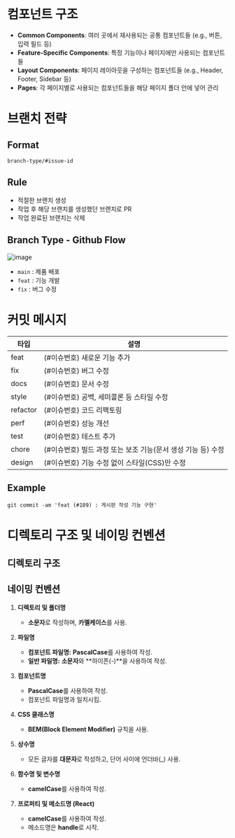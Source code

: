 # 컴포넌트 구조

- **Common Components**: 여러 곳에서 재사용되는 공통 컴포넌트들 (e.g., 버튼, 입력 필드 등)
- **Feature-Specific Components**: 특정 기능이나 페이지에만 사용되는 컴포넌트들
- **Layout Components**: 페이지 레이아웃을 구성하는 컴포넌트들 (e.g., Header, Footer, Sidebar 등)
- **Pages**: 각 페이지별로 사용되는 컴포넌트들을 해당 페이지 폴더 안에 넣어 관리 

# 브랜치 전략

## Format

`branch-type/#issue-id`

## Rule

- 적절한 브랜치 생성
- 작업 후 해당 브랜치를 생성했던 브랜치로 PR
- 작업 완료된 브랜치는 삭제

## Branch Type - Github Flow

![image](https://github.com/dnd-side-project/dnd-10th-9-backend/assets/50333168/1dc87948-57cf-4b1e-94ab-13c691c2cf76)

- `main` : 제품 배포
- `feat` : 기능 개발
- `fix` : 버그 수정

# 커밋 메시지

| 타입     | 설명                                                         |
| -------- | ------------------------------------------------------------ |
| feat     | (#이슈번호) 새로운 기능 추가                                 |
| fix      | (#이슈번호) 버그 수정                                        |
| docs     | (#이슈번호) 문서 수정                                        |
| style    | (#이슈번호) 공백, 세미콜론 등 스타일 수정                    |
| refactor | (#이슈번호) 코드 리팩토링                                    |
| perf     | (#이슈번호) 성능 개선                                        |
| test     | (#이슈번호) 테스트 추가                                      |
| chore    | (#이슈번호) 빌드 과정 또는 보조 기능(문서 생성 기능 등) 수정 |
| design   | (#이슈번호) 기능 수정 없이 스타일(CSS)만 수정                |

## Example

```
git commit -am 'feat (#189) : 게시판 작성 기능 구현'
```

# 디렉토리 구조 및 네이밍 컨벤션

## 디렉토리 구조

## 네이밍 컨벤션

1. **디렉토리 및 폴더명**

   - **소문자**로 작성하며, **카멜케이스**를 사용.

2. **파일명**

   - **컴포넌트 파일명:** **PascalCase**를 사용하여 작성.
   - **일반 파일명:** **소문자**와 **하이픈(-)**을 사용하여 작성.

3. **컴포넌트명**

   - **PascalCase**를 사용하여 작성.
   - 컴포넌트 파일명과 일치시킴.

4. **CSS 클래스명**

   - **BEM(Block Element Modifier)** 규칙을 사용.

5. **상수명**

   - 모든 글자를 **대문자**로 작성하고, 단어 사이에 언더바(\_) 사용.

6. **함수명 및 변수명**

   - **camelCase**를 사용하여 작성.

7. **프로퍼티 및 메소드명 (React)**
   - **camelCase**를 사용하여 작성.
   - 메소드명은 **handle**로 시작.
